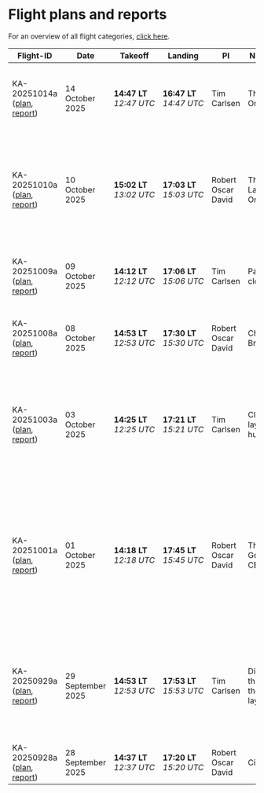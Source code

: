 <!-- This file was created automatically -->
# Flight plans and reports

For an overview of all flight categories, [click here](flight_categories).

Flight-ID | Date | Takeoff | Landing | PI | Nickname | Categories
--- | --- | --- | --- | --- | --- | ---
KA-20251014a ([plan](../plans/KA-20251014a.md), [report](../reports/KA-20251014a.md)) | 14 October 2025 | **14:47 LT**<br>_12:47 UTC_ | **16:47 LT**<br>_14:47 UTC_ | Tim Carlsen | The Last One | {flight-cat}`mpc` {flight-cat}`liquid` {flight-cat}`altostratus` {flight-cat}`ec_under` 
KA-20251010a ([plan](../plans/KA-20251010a.md), [report](../reports/KA-20251010a.md)) | 10 October 2025 | **15:02 LT**<br>_13:02 UTC_ | **17:03 LT**<br>_15:03 UTC_ | Robert Oscar David | The Lagrangian One | {flight-cat}`cirrus` {flight-cat}`altocumulus` {flight-cat}`mpc` {flight-cat}`precip` {flight-cat}`multi` {flight-cat}`ec_under` 
KA-20251009a ([plan](../plans/KA-20251009a.md), [report](../reports/KA-20251009a.md)) | 09 October 2025 | **14:12 LT**<br>_12:12 UTC_ | **17:06 LT**<br>_15:06 UTC_ | Tim Carlsen | Parting the clouds | {flight-cat}`cirrus` {flight-cat}`multi` {flight-cat}`ec_under` 
KA-20251008a ([plan](../plans/KA-20251008a.md), [report](../reports/KA-20251008a.md)) | 08 October 2025 | **14:53 LT**<br>_12:53 UTC_ | **17:30 LT**<br>_15:30 UTC_ | Robert Oscar David | Charlie Bravo | {flight-cat}`cirrus` {flight-cat}`cb_anvil` {flight-cat}`ec_under` 
KA-20251003a ([plan](../plans/KA-20251003a.md), [report](../reports/KA-20251003a.md)) | 03 October 2025 | **14:25 LT**<br>_12:25 UTC_ | **17:21 LT**<br>_15:21 UTC_ | Tim Carlsen | Cloud layer hunting | {flight-cat}`ec_under` {flight-cat}`mpc` {flight-cat}`melt_layer` {flight-cat}`precip` {flight-cat}`multi` {flight-cat}`marine_sc` 
KA-20251001a ([plan](../plans/KA-20251001a.md), [report](../reports/KA-20251001a.md)) | 01 October 2025 | **14:18 LT**<br>_12:18 UTC_ | **17:45 LT**<br>_15:45 UTC_ | Robert Oscar David | The Golden CELLO | {flight-cat}`ec_under` {flight-cat}`mpc` {flight-cat}`melt_layer` {flight-cat}`precip` {flight-cat}`multi` {flight-cat}`marine_sc` {flight-cat}`alomar` {flight-cat}`cirrus` 
KA-20250929a ([plan](../plans/KA-20250929a.md), [report](../reports/KA-20250929a.md)) | 29 September 2025 | **14:53 LT**<br>_12:53 UTC_ | **17:53 LT**<br>_15:53 UTC_ | Tim Carlsen | Diving through the melting layer | {flight-cat}`ec_under` {flight-cat}`mpc` {flight-cat}`melt_layer` {flight-cat}`precip` {flight-cat}`multi` {flight-cat}`marine_sc` 
KA-20250928a ([plan](../plans/KA-20250928a.md), [report](../reports/KA-20250928a.md)) | 28 September 2025 | **14:37 LT**<br>_12:37 UTC_ | **17:20 LT**<br>_15:20 UTC_ | Robert Oscar David | Cirrus fun | {flight-cat}`ec_under` {flight-cat}`cirrus` 
